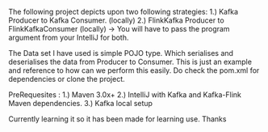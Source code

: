 The following project depicts upon two following strategies:
1.) Kafka Producer to Kafka Consumer. (locally)
2.) FlinkKafka Producer to FlinkKafkaConsumer (locally) -> You will have to pass the program argument from your IntelliJ for both.

The Data set I have used is simple POJO type. Which serialises and deserialises the data from Producer to Consumer.
This is just an example and reference to how can we perform this easily. Do check the pom.xml for dependencies or clone the project.

PreRequesites :
1.) Maven 3.0x+
2.) IntelliJ with Kafka and Kafka-Flink Maven dependencies.
3.) Kafka local setup

Currently learning it so it has been made for learning use.
Thanks

